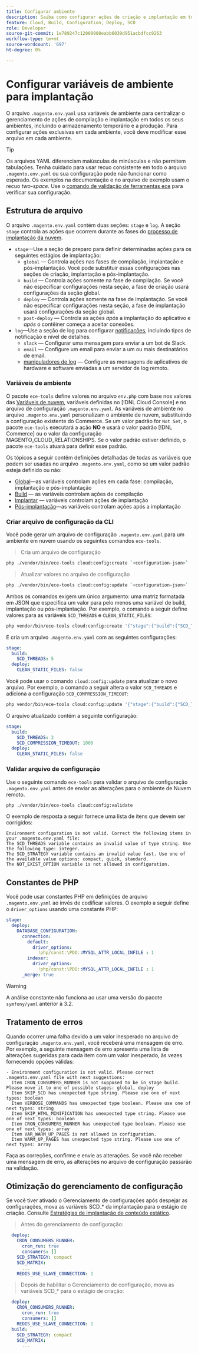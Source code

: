 ```yaml
---
title: Configurar ambiente
description: Saiba como configurar ações de criação e implantação em toda a Commerce em ambientes de infraestrutura em nuvem, incluindo preparo e produção profissionais, usando variáveis de ambiente.
feature: Cloud, Build, Configuration, Deploy, SCD
role: Developer
source-git-commit: 1e789247c12009908eabb6039d951acbdfcc9263
workflow-type: tm+mt
source-wordcount: '697'
ht-degree: 0%

---
```


# Configurar variáveis de ambiente para implantação

O arquivo `.magento.env.yaml` usa variáveis de ambiente para centralizar o gerenciamento de ações de compilação e implantação em todos os seus ambientes, incluindo o armazenamento temporário e a produção. Para configurar ações exclusivas em cada ambiente, você deve modificar esse arquivo em cada ambiente.

>[!TIP]
>
>Os arquivos YAML diferenciam maiúsculas de minúsculas e não permitem tabulações. Tenha cuidado para usar recuo consistente em todo o arquivo `.magento.env.yaml` ou sua configuração pode não funcionar como esperado. Os exemplos na documentação e no arquivo de exemplo usam o recuo _two-space_. Use o [comando de validação de ferramentas ece](#validate-configuration-file) para verificar sua configuração.

## Estrutura de arquivo

O arquivo `.magento.env.yaml` contém duas seções: `stage` e `log`. A seção `stage` controla as ações que ocorrem durante as fases do [processo de implantação da nuvem](../deploy/process.md).

- `stage`—Use a seção de preparo para definir determinadas ações para os seguintes estágios de implantação:
   - `global` — Controla ações nas fases de compilação, implantação e pós-implantação. Você pode substituir essas configurações nas seções de criação, implantação e pós-implantação.
   - `build` — Controla ações somente na fase de compilação. Se você não especificar configurações nesta seção, a fase de criação usará configurações da seção global.
   - `deploy` — Controla ações somente na fase de implantação. Se você não especificar configurações nesta seção, a fase de implantação usará configurações da seção global.
   - `post-deploy` — Controla as ações _após_ a implantação do aplicativo e _após_ o contêiner começa a aceitar conexões.
- `log`—Use a seção de log para configurar [notificações](set-up-notifications.md), incluindo tipos de notificação e nível de detalhes.
   - `slack` — Configurar uma mensagem para enviar a um bot de Slack.
   - `email` — Configure um email para enviar a um ou mais destinatários de email.
   - [manipuladores de log](log-handlers.md) — Configure as mensagens de aplicativos de hardware e software enviadas a um servidor de log remoto.

### Variáveis de ambiente

O pacote `ece-tools` define valores no arquivo `env.php` com base nos valores das [Variáveis de nuvem](variables-cloud.md), variáveis definidas no [!DNL Cloud Console] e no arquivo de configuração `.magento.env.yaml`. As variáveis de ambiente no arquivo `.magento.env.yaml` personalizam o ambiente de nuvem, substituindo a configuração existente do Commerce. Se um valor padrão for `Not Set`, o pacote `ece-tools` executará a ação **NO** e usará o valor padrão [!DNL Commerce] ou o valor da configuração MAGENTO_CLOUD_RELATIONSHIPS. Se o valor padrão estiver definido, o pacote `ece-tools` atuará para definir esse padrão.

Os tópicos a seguir contêm definições detalhadas de todas as variáveis que podem ser usadas no arquivo `.magento.env.yaml`, como se um valor padrão esteja definido ou não:

- [Global](variables-global.md)—as variáveis controlam ações em cada fase: compilação, implantação e pós-implantação
- [Build](variables-build.md) — as variáveis controlam ações de compilação
- [Implantar](variables-deploy.md) — variáveis controlam ações de implantação
- [Pós-implantação](variables-post-deploy.md)—as variáveis controlam ações após a implantação

### Criar arquivo de configuração da CLI

Você pode gerar um arquivo de configuração `.magento.env.yaml` para um ambiente em nuvem usando os seguintes comandos `ece-tools`.

>Cria um arquivo de configuração

```bash
php ./vendor/bin/ece-tools cloud:config:create `<configuration-json>`
```

>Atualizar valores no arquivo de configuração

```bash
php ./vendor/bin/ece-tools cloud:config:update `<configuration-json>`
```

Ambos os comandos exigem um único argumento: uma matriz formatada em JSON que especifica um valor para pelo menos uma variável de build, implantação ou pós-implantação. Por exemplo, o comando a seguir define valores para as variáveis `SCD_THREADS` e `CLEAN_STATIC_FILES`:

```bash
php vendor/bin/ece-tools cloud:config:create '{"stage":{"build":{"SCD_THREADS":5}, "deploy":{"CLEAN_STATIC_FILES":false}}}'
```

E cria um arquivo `.magento.env.yaml` com as seguintes configurações:

```yaml
stage:
  build:
    SCD_THREADS: 5
  deploy:
    CLEAN_STATIC_FILES: false
```

Você pode usar o comando `cloud:config:update` para atualizar o novo arquivo. Por exemplo, o comando a seguir altera o valor `SCD_THREADS` e adiciona a configuração `SCD_COMPRESSION_TIMEOUT`:

```bash
php vendor/bin/ece-tools cloud:config:update '{"stage":{"build":{"SCD_THREADS":3, "SCD_COMPRESSION_TIMEOUT":1000}}}'
```

O arquivo atualizado contém a seguinte configuração:

```yaml
stage:
  build:
    SCD_THREADS: 3
    SCD_COMPRESSION_TIMEOUT: 1000
  deploy:
    CLEAN_STATIC_FILES: false
```

### Validar arquivo de configuração

Use o seguinte comando `ece-tools` para validar o arquivo de configuração `.magento.env.yaml` antes de enviar as alterações para o ambiente de Nuvem remoto.

```bash
php ./vendor/bin/ece-tools cloud:config:validate
```

O exemplo de resposta a seguir fornece uma lista de itens que devem ser corrigidos:

```
Environment configuration is not valid. Correct the following items in your .magento.env.yaml file:
The SCD_THREADS variable contains an invalid value of type string. Use the following type: integer.
The SCD_STRATEGY variable contains an invalid value fast. Use one of the available value options: compact, quick, standard.
The NOT_EXIST_OPTION variable is not allowed in configuration.
```

## Constantes de PHP

Você pode usar constantes PHP em definições de arquivo `.magento.env.yaml` ao invés de codificar valores. O exemplo a seguir define o `driver_options` usando uma constante PHP:

```yaml
stage:
  deploy:
    DATABASE_CONFIGURATION:
      connection:
        default:
          driver_options:
            !php/const:\PDO::MYSQL_ATTR_LOCAL_INFILE : 1
        indexer:
          driver_options:
            !php/const:\PDO::MYSQL_ATTR_LOCAL_INFILE : 1
      _merge: true
```

>[!WARNING]
>
>A análise constante não funciona ao usar uma versão do pacote `symfony/yaml` anterior à 3.2.

## Tratamento de erros

Quando ocorrer uma falha devido a um valor inesperado no arquivo de configuração `.magento.env.yaml`, você receberá uma mensagem de erro. Por exemplo, a seguinte mensagem de erro apresenta uma lista de alterações sugeridas para cada item com um valor inesperado, às vezes fornecendo opções válidas:

```
- Environment configuration is not valid. Please correct .magento.env.yaml file with next suggestions:
  Item CRON_CONSUMERS_RUNNER is not supposed to be in stage build. Please move it to one of possible stages: global, deploy
  Item SKIP_SCD has unexpected type string. Please use one of next types: boolean
  Item VERBOSE_COMMANDS has unexpected type boolean. Please use one of next types: string
  Item SKIP_HTML_MINIFICATION has unexpected type string. Please use one of next types: boolean
  Item CRON_CONSUMERS_RUNNER has unexpected type boolean. Please use one of next types: array
  Item VAR_WARM_UP_PAGES is not allowed in configuration.
  Item WARM_UP_PAGES has unexpected type string. Please use one of next types: array
```

Faça as correções, confirme e envie as alterações. Se você não receber uma mensagem de erro, as alterações no arquivo de configuração passarão na validação.

## Otimização do gerenciamento de configuração

Se você tiver ativado o Gerenciamento de configurações após despejar as configurações, mova as variáveis SCD_* da implantação para o estágio de criação. Consulte [Estratégias de implantação de conteúdo estático](../deploy/static-content.md).

>Antes do gerenciamento de configuração:

```yaml
  deploy:
    CRON_CONSUMERS_RUNNER:
      cron_run: true
      consumers: []
    SCD_STRATEGY: compact
    SCD_MATRIX:
      ...
    REDIS_USE_SLAVE_CONNECTION: 1
```

>Depois de habilitar o Gerenciamento de configuração, mova as variáveis SCD_* para o estágio de criação:

```yaml
  deploy:
    CRON_CONSUMERS_RUNNER:
      cron_run: true
      consumers: []
    REDIS_USE_SLAVE_CONNECTION: 1
  build:
    SCD_STRATEGY: compact
    SCD_MATRIX:
      ...
```
